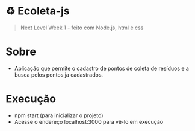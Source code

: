 # :recycle: Ecoleta-js
> Next Level Week 1 - feito com Node.js, html e css

# Sobre
- Aplicação que permite o cadastro de pontos de coleta de resíduos e a busca pelos pontos ja cadastrados.

# Execução
-  npm start (para inicializar o projeto)
- Acesse o endereço localhost:3000 para vê-lo em execução
